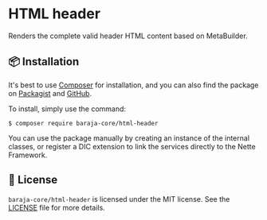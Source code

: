 HTML header
===========

Renders the complete valid header HTML content based on MetaBuilder.

📦 Installation
---------------

It's best to use [Composer](https://getcomposer.org) for installation, and you can also find the package on
[Packagist](https://packagist.org/packages/baraja-core/html-header) and
[GitHub](https://github.com/baraja-core/html-header).

To install, simply use the command:

```shell
$ composer require baraja-core/html-header
```

You can use the package manually by creating an instance of the internal classes, or register a DIC extension to link the services directly to the Nette Framework.

📄 License
-----------

`baraja-core/html-header` is licensed under the MIT license. See the [LICENSE](https://github.com/baraja-core/template/blob/master/LICENSE) file for more details.
